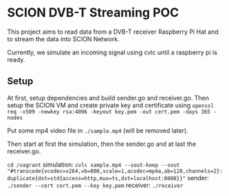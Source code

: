 # SCION DVB-T Streaming POC

This project aims to read data from a DVB-T receiver Raspberry Pi Hat and to stream the data into SCION Network.

Currently, we simulate an incoming signal using cvlc until a raspberry pi is ready. 

## Setup
At first, setup dependencies and build sender.go and receiver.go. Then setup the SCION VM and create private key and certificate using `openssl req -x509 -newkey rsa:4096 -keyout key.pem -out cert.pem -days 365 -nodes`

Put some mp4 video file in `./sample.mp4` (will be removed later).

 Then start at first the simulation, then the sender.go and at last the receiver.go.

`cd /vagrant`
simulation: `cvlc sample.mp4 --sout-keep --sout "#transcode{vcodec=x264,vb=800,scale=1,acodec=mp4a,ab=128,channels=2}:duplicate{dst=std{access=http,mux=ts,dst=localhost:8008}}"`
sender: `./sender --cert cert.pem --key key.pem`
receiver: `./receiver`